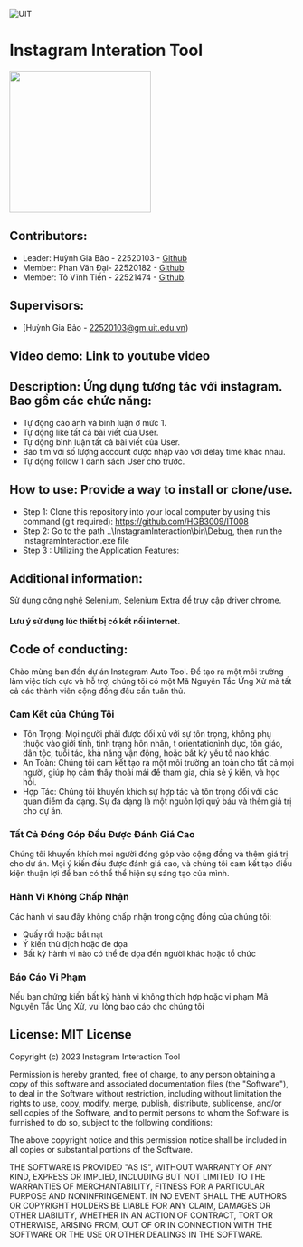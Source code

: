 ![UIT](https://img.shields.io/badge/from-UIT%20VNUHCM-blue?style=for-the-badge&link=https%3A%2F%2Fwww.uit.edu.vn%2F)

# Instagram Interation Tool

<img src="https://scontent.xx.fbcdn.net/v/t1.15752-9/410743064_673104878343788_5498287861708088725_n.png?stp=dst-png_p206x206&_nc_cat=108&ccb=1-7&_nc_sid=510075&_nc_eui2=AeGbDayKS7LZyEcKS-hLznZo565IDjl-yIznrkgOOX7IjAfQfsbcZYE0Iz05BLCGCgHfFs7J9a-msH99Hf2oXZM8&_nc_ohc=oEo88KpSVsMAX8_i7nt&_nc_ad=z-m&_nc_cid=0&_nc_ht=scontent.xx&oh=03_AdTfBNWUxSihffadoBdehcm3tpK4TzS8ytGrK0ujVRwYRg&oe=65A9A71B" width="250"/>

## **Contributors**:
- Leader: Huỳnh Gia Bảo - 22520103 - [Github](https://github.com/HGB3009)
- Member: Phan Văn Đại- 22520182 - [Github](https://github.com/PhanVanDiej)
- Member: Tô Vĩnh Tiến - 22521474 - [Github](https://github.com/Terry).

## **Supervisors**:

- [Huỳnh Gia Bảo - 22520103@gm.uit.edu.vn)

## **Video demo**: Link to youtube video

## **Description**: Ứng dụng tương tác với instagram. Bao gồm các chức năng:
- Tự động cào ảnh và bình luận ở mức 1.
- Tự động like tất cả bài viết của User.
- Tự động bình luận tất cả bài viết của User.
- Bão tim với số lượng account được nhập vào với delay time khác nhau.
- Tự động follow 1 danh sách User cho trước.
  
## **How to use**: Provide a way to install or clone/use.
* Step 1: Clone this repository into your local computer by using this command (git required):
 https://github.com/HGB3009/IT008
* Step 2: Go to the path ..\InstagramInteraction\bin\Debug\, then run the InstagramInteraction.exe file
* Step 3 : Utilizing the Application Features:
## **Additional information**: 
Sử dụng công nghệ Selenium, Selenium Extra để truy cập driver chrome.
#### Lưu ý sử dụng lúc thiết bị có kết nối internet.

## **Code of conducting**:  
Chào mừng bạn đến dự án Instagram Auto Tool. Để tạo ra một môi trường làm việc tích cực và hỗ trợ, chúng tôi có một Mã Nguyên Tắc Ứng Xử mà tất cả các thành viên cộng đồng đều cần tuân thủ.

### Cam Kết của Chúng Tôi
* Tôn Trọng: Mọi người phải được đối xử với sự tôn trọng, không phụ thuộc vào giới tính, tình trạng hôn nhân, t orientationình dục, tôn giáo, dân tộc, tuổi tác, khả năng vận động, hoặc bất kỳ yếu tố nào khác.
* An Toàn: Chúng tôi cam kết tạo ra một môi trường an toàn cho tất cả mọi người, giúp họ cảm thấy thoải mái để tham gia, chia sẻ ý kiến, và học hỏi.
* Hợp Tác: Chúng tôi khuyến khích sự hợp tác và tôn trọng đối với các quan điểm đa dạng. Sự đa dạng là một nguồn lợi quý báu và thêm giá trị cho dự án.
### Tất Cả Đóng Góp Đều Được Đánh Giá Cao
Chúng tôi khuyến khích mọi người đóng góp vào cộng đồng và thêm giá trị cho dự án. Mọi ý kiến đều được đánh giá cao, và chúng tôi cam kết tạo điều kiện thuận lợi để bạn có thể thể hiện sự sáng tạo của mình.
### Hành Vi Không Chấp Nhận
Các hành vi sau đây không chấp nhận trong cộng đồng của chúng tôi:


* Quấy rối hoặc bắt nạt
* Ý kiến thù địch hoặc đe dọa
* Bất kỳ hành vi nào có thể đe dọa đến người khác hoặc tổ chức
### Báo Cáo Vi Phạm
Nếu bạn chứng kiến bất kỳ hành vi không thích hợp hoặc vi phạm Mã Nguyên Tắc Ứng Xử, vui lòng báo cáo cho chúng tôi
## **License**: MIT License

Copyright (c) 2023 Instagram Interaction Tool

Permission is hereby granted, free of charge, to any person obtaining a copy
of this software and associated documentation files (the "Software"), to deal
in the Software without restriction, including without limitation the rights
to use, copy, modify, merge, publish, distribute, sublicense, and/or sell
copies of the Software, and to permit persons to whom the Software is
furnished to do so, subject to the following conditions:

The above copyright notice and this permission notice shall be included in all
copies or substantial portions of the Software.

THE SOFTWARE IS PROVIDED "AS IS", WITHOUT WARRANTY OF ANY KIND, EXPRESS OR
IMPLIED, INCLUDING BUT NOT LIMITED TO THE WARRANTIES OF MERCHANTABILITY,
FITNESS FOR A PARTICULAR PURPOSE AND NONINFRINGEMENT. IN NO EVENT SHALL THE
AUTHORS OR COPYRIGHT HOLDERS BE LIABLE FOR ANY CLAIM, DAMAGES OR OTHER
LIABILITY, WHETHER IN AN ACTION OF CONTRACT, TORT OR OTHERWISE, ARISING FROM,
OUT OF OR IN CONNECTION WITH THE SOFTWARE OR THE USE OR OTHER DEALINGS IN THE
SOFTWARE.

